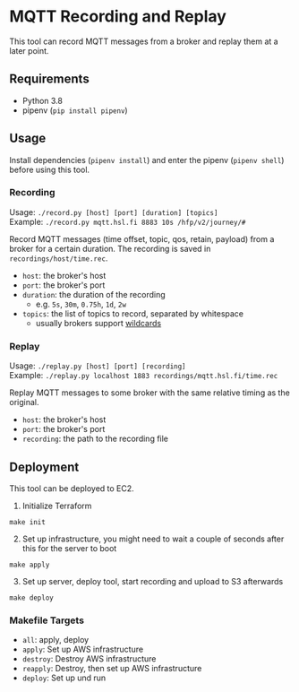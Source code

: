 # MQTT Recording and Replay

This tool can record MQTT messages from a broker and replay them at a later point.


## Requirements
* Python 3.8
* pipenv (`pip install pipenv`)


## Usage

Install dependencies (`pipenv install`) and enter the pipenv (`pipenv shell`) before using this tool.

### Recording
Usage: `./record.py [host] [port] [duration] [topics]`  
Example: `./record.py mqtt.hsl.fi 8883 10s /hfp/v2/journey/#`

Record MQTT messages (time offset, topic, qos, retain, payload) from a broker for a certain duration. The recording
 is saved in `recordings/host/time.rec`.
* `host`: the broker's host
* `port`: the broker's port
* `duration`: the duration of the recording
    * e.g. `5s`, `30m`, `0.75h`, `1d`, `2w`
* `topics`: the list of topics to record, separated by whitespace
    * usually brokers support [wildcards](https://www.hivemq.com/blog/mqtt-essentials-part-5-mqtt-topics-best-practices/#wildcards)

### Replay
Usage: `./replay.py [host] [port] [recording]`  
Example: `./replay.py localhost 1883 recordings/mqtt.hsl.fi/time.rec`

Replay MQTT messages to some broker with the same relative timing as the original.
* `host`: the broker's host
* `port`: the broker's port
* `recording`: the path to the recording file


## Deployment
This tool can be deployed to EC2.

1. Initialize Terraform
```
make init
```

2. Set up infrastructure, you might need to wait a couple of seconds after this for the server to boot
```
make apply
```

3. Set up server, deploy tool, start recording and upload to S3 afterwards
```
make deploy
```

### Makefile Targets

* `all`: apply, deploy
* `apply`: Set up AWS infrastructure
* `destroy`: Destroy AWS infrastructure
* `reapply`: Destroy, then set up AWS infrastructure
* `deploy`: Set up und run
